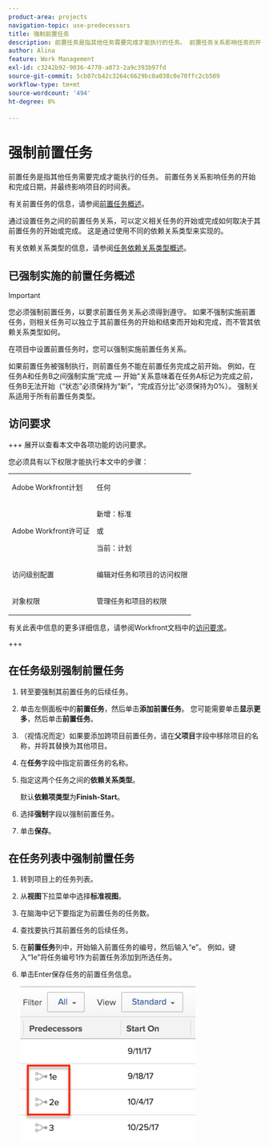 ```yaml
---
product-area: projects
navigation-topic: use-predecessors
title: 强制前置任务
description: 前置任务是指其他任务需要完成才能执行的任务。 前置任务关系影响任务的开始和完成日期，并最终影响项目的时间表。
author: Alina
feature: Work Management
exl-id: c3242b92-9036-4770-a073-2a9c393b97fd
source-git-commit: 5cb07cb42c3264c6629bc0a038c0e70ffc2cb509
workflow-type: tm+mt
source-wordcount: '494'
ht-degree: 0%

---
```


# 强制前置任务

<!-- Audited: 2/2024 -->

前置任务是指其他任务需要完成才能执行的任务。 前置任务关系影响任务的开始和完成日期，并最终影响项目的时间表。

有关前置任务的信息，请参阅[前置任务概述](../../../manage-work/tasks/use-prdcssrs/predecessors-overview.md)。

通过设置任务之间的前置任务关系，可以定义相关任务的开始或完成如何取决于其前置任务的开始或完成。 这是通过使用不同的依赖关系类型来实现的。

有关依赖关系类型的信息，请参阅[任务依赖关系类型概述](../../../manage-work/tasks/use-prdcssrs/task-dependency-types.md)。

## 已强制实施的前置任务概述

>[!IMPORTANT]
>
>您必须强制前置任务，以要求前置任务关系必须得到遵守。 如果不强制实施前置任务，则相关任务可以独立于其前置任务的开始和结束而开始和完成，而不管其依赖关系类型如何。

在项目中设置前置任务时，您可以强制实施前置任务关系。

如果前置任务被强制执行，则前置任务不能在前置任务完成之前开始。 例如，在任务A和任务B之间强制实施“完成 — 开始”关系意味着在任务A标记为完成之前，任务B无法开始（“状态”必须保持为“新”，“完成百分比”必须保持为0%）。 强制关系适用于所有前置任务类型。

## 访问要求

+++ 展开以查看本文中各项功能的访问要求。

您必须具有以下权限才能执行本文中的步骤：

<table style="table-layout:auto"> 
 <col> 
 <col> 
 <tbody> 
  <tr> 
   <td role="rowheader">Adobe Workfront计划</td> 
   <td> <p>任何</p> </td> 
  </tr> 
  <tr> 
   <td role="rowheader">Adobe Workfront许可证</td> 
   <td>
      <p>新增：标准</p> 
      <p>或</p>
      <p>当前：计划</p>
   </td> 
  </tr> 
  <tr> 
   <td role="rowheader">访问级别配置</td> 
   <td> <p>编辑对任务和项目的访问权限</p> </td> 
  </tr> 
  <tr> 
   <td role="rowheader">对象权限</td> 
   <td><p>管理任务和项目的权限</p></td> 
  </tr> 
 </tbody> 
</table>

有关此表中信息的更多详细信息，请参阅Workfront文档中的[访问要求](/help/quicksilver/administration-and-setup/add-users/access-levels-and-object-permissions/access-level-requirements-in-documentation.md)。

+++

## 在任务级别强制前置任务

1. 转至要强制其前置任务的后续任务。
1. 单击左侧面板中的&#x200B;**前置任务**，然后单击&#x200B;**添加前置任务**。 您可能需要单击&#x200B;**显示更多**，然后单击&#x200B;**前置任务**。
1. （视情况而定）如果要添加跨项目前置任务，请在&#x200B;**父项目**&#x200B;字段中移除项目的名称，并将其替换为其他项目。
1. 在&#x200B;**任务**&#x200B;字段中指定前置任务的名称。
1. 指定这两个任务之间的&#x200B;**依赖关系类型**。

   默认&#x200B;**依赖项类型**&#x200B;为&#x200B;**Finish-Start**。

1. 选择&#x200B;**强制**&#x200B;字段以强制前置任务。
1. 单击&#x200B;**保存**。

## 在任务列表中强制前置任务

1. 转到项目上的任务列表。
1. 从&#x200B;**视图**&#x200B;下拉菜单中选择&#x200B;**标准视图**。

1. 在脑海中记下要指定为前置任务的任务数。
1. 查找要执行其前置任务的后续任务。
1. 在&#x200B;**前置任务**&#x200B;列中，开始输入前置任务的编号，然后输入“e”。 例如，键入“1e”将任务编号1作为前置任务添加到所选任务。
1. 单击Enter保存任务的前置任务信息。

   ![前置任务_强制_in_list.png](assets/predecessor-enforced-in-list-350x308.png)
